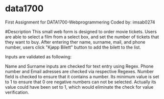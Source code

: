 # data1700

First Assignment for DATA1700-Webprogrammering
Coded by: imsab0274

#Description
This small web form is designed to order movie tickets.
Users are able to select a film from a select box, and set the number of tickets
that they want to buy. After entering ther name, surname, mail, and phone number, users
click "Kjøpp Bilett" button to add the bilett to the list.

Inputs are validated as following:

Name and Surname inputs are checked for text entry using Regex.
Phone number and Email adresses are checked via respective Regexes.
Number field is checked to ensure that it contains a number. Its
minimum value is set to 1 to ensure that 0 ore negative numbers can
not be selected. Actually its value could have been set to 1, which would
eliminate the check for value verification.

